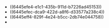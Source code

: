 - ((6445efe4-e1c1-435b-911d-b7226ad45153))
- ((6445efec-dca9-422d-a8f6-d33577a238c4))
- ((6445eff4-829f-4e24-b5cc-2db74e044758))
-